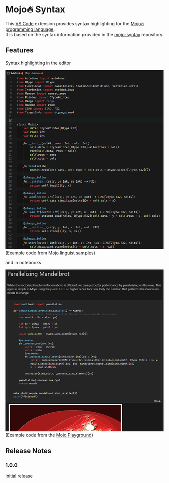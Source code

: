 # Mojo🔥 Syntax

This [VS Code](https://code.visualstudio.com/) extension provides syntax highlighting for the [Mojo🔥 programming language](https://github.com/modularml/mojo).  
It is based on the syntax information provided in the [mojo-syntax](https://github.com/modularml/mojo-syntax) repository.


## Features

Syntax highlighting in the editor 

![editor](images\Matmul-editor.PNG)  
(Example code from [Mojo linguist samples](https://github.com/modularml/linguist/blob/mojo/samples/Mojo/Matmul.mojo))

and in notebooks

![Notebook](images/Mandelbrot-notebook.PNG)  
(Example code from the [Mojo Playground](https://playground.modular.com/))

  

  

## Release Notes

### 1.0.0

Initial release
